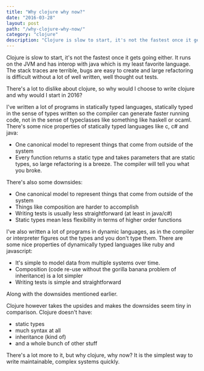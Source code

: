 ```yaml
---
title: "Why clojure why now?"
date: "2016-03-28"
layout: post
path: "/why-clojure-why-now/"
category: "clojure"
description: "Clojure is slow to start, it's not the fastest once it gets going either. It runs on the JVM and has interop with java which is my least favorite language. The stack traces are terrible, bugs are easy to create and large refactoring is difficult without a lot of well written, well thought out tests."
---
```


Clojure is slow to start, it's not the fastest once it gets going either. It runs on the JVM and has interop with java which is my least favorite language. The stack traces are terrible, bugs are easy to create and large refactoring is difficult without a lot of well written, well thought out tests.

There's a lot to dislike about clojure, so why would I choose to write clojure and why would I start in 2016?

I've written a lot of programs in statically typed languages, statically typed in the sense of types written so the compiler can generate faster running code, not in the sense of typeclasses like something like haskell or ocaml. There's some nice properties of statically typed languages like c, c# and java:

- One canonical model to represent things that come from outside of the system
- Every function returns a static type and takes parameters that are static types, so large refactoring is a breeze. The compiler will tell you what you broke.

There's also some downsides:

- One canonical model to represent things that come from outside of the system
- Things like composition are harder to accomplish
- Writing tests is usually less straightforward (at least in java/c#)
- Static types mean less flexibility in terms of higher order functions

I've also written a lot of programs in dynamic languages, as in the compiler or interpreter figures out the types and you don't type them. There are some nice properties of dynamically typed languages like ruby and javascript:

- It's simple to model data from multiple systems over time.
- Composition (code re-use without the gorilla banana problem of inheritance) is a lot simpler
- Writing tests is simple and straightforward

Along with the downsides mentioned earlier.

Clojure however takes the upsides and makes the downsides seem tiny in comparison. Clojure doesn't have:

- static types
- much syntax at all
- inheritance (kind of)
- and a whole bunch of other stuff

There's a lot more to it, but why clojure, why now? It is the simplest way to write maintainable, complex systems quickly.
